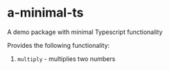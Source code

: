 # a-minimal-ts

A demo package with minimal Typescript functionality

Provides the following functionality:
1. `multiply` - multiplies two numbers